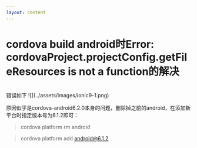 ```yaml
---
layout: content
---
```


# cordova build android时Error: cordovaProject.projectConfig.getFileResources is not a function的解决
<br/>
错误如下
![](../assets/images/ionic9-1.png)   

原因似乎是cordova-android6.2.0本身的问题，删除掉之前的android，在添加新平台时指定版本号为6.1.2即可：

> cordova platform rm android


> cordova platform add android@6.1.2


